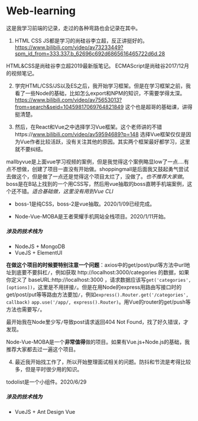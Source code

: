 # Web-learning

这是我学习前端的记录，走过的各种弯路也会记录在其中。

1. HTML CSS JS都是学习的尚硅谷李立超，反正讲挺好的。
https://www.bilibili.com/video/av73233449?spm_id_from=333.337.b_62696c692d6865616465722d6d.28

HTML&CSS是尚硅谷李立超2019最新版笔记。
ECMAScript是尚硅谷2017/12月的视频笔记。


2. 学完HTML/CSS/JS以及ES之后，我开始学习框架。但是在学习框架之前，我看了一些Node的基础，比如怎么export和NPM的知识，不需要学得太深。https://www.bilibili.com/video/av75653013?from=search&seid=10459817069764821849 这个也是超哥的基础课，讲得挺清楚。

3. 然后，在React和Vue之中选择学习Vue框架。这个老师讲的不错https://www.bilibili.com/video/av59594689?p=148
选择Vue框架仅仅是因为Vue作者比较活跃，没有关注其他的原因。其实两个框架最好都学习，这里就不要纠结。

mallbyvue是上面vue学习视频的案例，但是我觉得这个案例略显low了一点....有点不想做，创建了项目一直没有开始做。shoppingmall是后面我又鼓起勇气尝试去做这个，但是做了一点还是觉得这个项目太烂了，没做了。*也不推荐大家做*。
boss是在B站上找到的一个用CSS写，然后用vue抽取的boss直聘手机端案例，这个还不错。*适合基础做，这里没有用到Vue CLI*

- boss-1是纯CSS，boss-2是vue抽取。2020/1/09已经完成。

- Node-Vue-MOBA是王者荣耀手机网站全栈项目。2020/1/11开始。
##### 涉及的技术栈为
- NodeJS + MongoDB
- VueJS + ElementUI

**在做这个项目的时候要特别注意一个问题**：axios中的get/post/put等方法中url地址到底要不要斜杠`/`，例如获取 http://localhost:3000/categories 的数据，如果你定义了 baseURL:http://localhost:3000 ，请求数据应该写`get('categories',[options])`，这里是不用拼接`/`。但是在用Node的express用路由写接口时的get/post/put等等路由方法要加`/`，例如`express().Router.get('/categories', callback)` `app.use('/app/, express().Router)`。用Vue的router的get/push等方法也需要写`/`。

最开始我在Node里少写`/`导致post请求返回404 Not Found，找了好久错误，才发现。

Node-Vue-MOBA是一个**非常值得**做的项目。如果有Vue.js+Node.js的基础，我推荐大家都去过一遍这个项目。

4. 最近我开始找工作了，所以开始整理面试相关的问题。防抖和节流是考得比较多，但是平时很少用的知识。

todolist是一个小组件。2020/6/29
##### 涉及的技术栈为
- VueJS + Ant Design Vue
